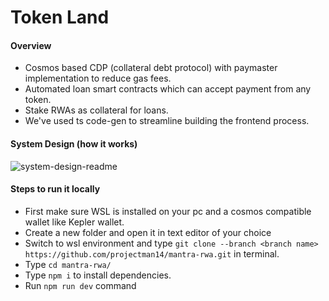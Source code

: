# Token Land

#### Overview
* Cosmos based CDP (collateral debt  protocol) with paymaster implementation to reduce gas fees.
* Automated loan smart contracts which can accept payment from any token.
* Stake RWAs as collateral for loans.
* We've used ts code-gen to streamline building the frontend process.

#### System Design (how it works)
![system-design-readme](https://github.com/projectman14/mantra-rwa/assets/138717001/4b16172a-574a-4e00-a38e-f00e985d6b00)


#### Steps to run it locally

* First make sure WSL is installed on your pc and a cosmos compatible wallet like Kepler wallet.
* Create a new folder and open it in text editor of your choice
* Switch to wsl environment and type `git clone --branch <branch name> https://github.com/projectman14/mantra-rwa.git` in terminal.
* Type `cd mantra-rwa/`
* Type `npm i` to install dependencies.
* Run `npm run dev` command
